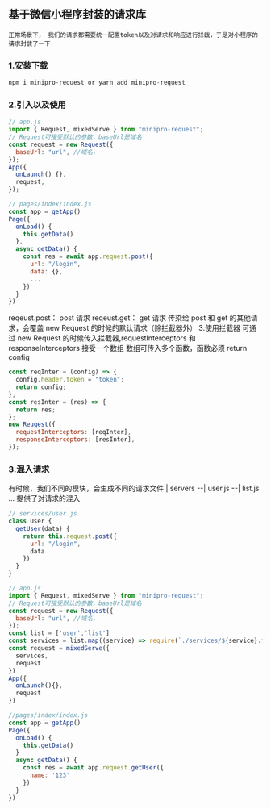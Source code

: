 ## 基于微信小程序封装的请求库

`正常场景下， 我们的请求都需要统一配置token以及对请求和响应进行拦截，于是对小程序的请求封装了一下`

### 1.安装下载

```js
npm i minipro-request or yarn add minipro-request
```

### 2.引入以及使用

```js
// app.js
import { Request, mixedServe } from "minipro-request";
// Request可接受默认的参数，baseUrl是域名
const request = new Request({
  baseUrl: "url", //域名，
});
App({
  onLaunch() {},
  request,
});
```

```js
// pages/index/index.js
const app = getApp()
Page({
  onLoad() {
    this.getData()
  },
  async getData() {
    const res = await app.request.post({
      url: "/login",
      data: {},
      ...
    })
  }
})
```

reqeust.post： post 请求
reqeust.get： get 请求
传染给 post 和 get 的其他请求，会覆盖 new Request 的时候的默认请求（除拦截器外） 3.使用拦截器
可通过 new Request 的时候传入拦截器,requestInterceptors 和 responseInterceptors 接受一个数组
数组可传入多个函数，函数必须 return config

```js
const reqInter = (config) => {
  config.header.token = "token";
  return config;
};
const resInter = (res) => {
  return res;
};
new Reuqest({
  requestInterceptors: [reqInter],
  responseInterceptors: [resInter],
});
```

### 3.混入请求

有时候，我们不同的模块，会生成不同的请求文件
| servers
--| user.js
--| list.js  
 ...
提供了对请求的混入

```js
// services/user.js
class User {
  getUser(data) {
    return this.request.post({
      url: "/login",
      data
    })
  }
}

// app.js
import { Request, mixedServe } from "minipro-request";
// Request可接受默认的参数，baseUrl是域名
const request = new Request({
  baseUrl: "url", //域名，
});
const list = ['user','list']
const services = list.map((service) => require(`./services/${service}.js`));
const request = mixedServe({
  services,
  request
})
App({
  onLaunch(){},
  request
})

//pages/index/index.js
const app = getApp()
Page({
  onLoad() {
    this.getData()
  }
  async getData() {
    const res = await app.request.getUser({
      name: '123'
    })
  }
})
```
